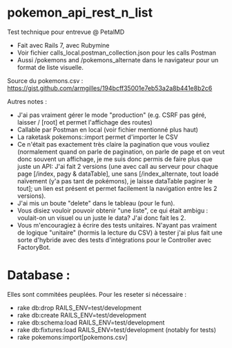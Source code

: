 # pokemon_api_rest_n_list
Test technique pour entrevue @ PetalMD

- Fait avec Rails 7, avec Rubymine
- Voir fichier calls_local.postman_collection.json pour les calls Postman
- Aussi /pokemons and /pokemons_alternate dans le navigateur pour un format de liste visuelle.

Source du pokemons.csv : https://gist.github.com/armgilles/194bcff35001e7eb53a2a8b441e8b2c6

Autres notes : 

- J'ai pas vraiment gérer le mode "production" (e.g. CSRF pas géré, laisser / [root] et permet l'affichage des routes)
- Callable par Postman en local (voir fichier mentionné plus haut)
- La raketask pokemons::import permet d'importer le CSV
- Ce n'était pas exactement très claire la pagination que vous vouliez (normalement quand on parle de pagination, on parle de page et on veut donc souvent un affichage, je me suis donc permis de faire plus que juste un API: J'ai fait 2 versions (une avec call au serveur pour chaque page [/index, pagy & dataTable], une sans [/index_alternate, tout loadé naïvement (y'a pas tant de pokémons), je laisse dataTable paginer le tout]; un lien est présent et permet facilement la navigation entre les 2 versions).
- J'ai mis un boute "delete" dans le tableau (pour le fun).
- Vous disiez vouloir pouvoir obtenir "une liste", ce qui était ambigu : voulait-on un visuel ou un juste le data? J'ai donc fait les 2.
- Vous m'encouragiez à écrire des tests unitaires. N'ayant pas vraiment de logique "unitaire" (hormis la lecture du CSV) à tester j'ai plus fait une sorte d'hybride avec des tests d'intégrations pour le Controller avec FactoryBot.

# Database : 
Elles sont commitées peuplées. Pour les reseter si nécessaire : 
- rake db:drop RAILS_ENV=test/development
- rake db:create RAILS_ENV=test/development
- rake db:schema:load RAILS_ENV=test/development
- rake db:fixtures:load RAILS_ENV=test/development (notably for tests)
- rake pokemons:import[pokemons.csv]
